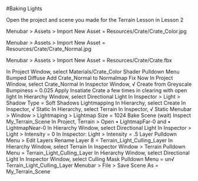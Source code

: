 #Baking Lights

Open the project and scene you made for the Terrain Lesson in Lesson 2 

Menubar > Assets > Import New Asset = Resources/Crate/Crate_Color.jpg

Menubar > Assets > Import New Asset = Resources/Crate/Crate_Normal.jpg

Menubar > Assets > Import New Asset = Resources/Crate/Crate.fbx

In Project Window, select Materials/Crate_Color
Shader Pulldown Menu Bumped Diffuse
Add Crate_Normal to Normalmap
Fix Now
In Project Window, select Crate_Normal
In Inspector Window, √ Create from Greyscale
Bumpiness = 0.025
Apply
Insatiate Crate a few times in clearing with open light
In Hierarchy Window, select Directional Light
In Inspector > Light > Shadow Type = Soft Shadows
Lightmapping
In Hierarchy, select Create
In Inspector, √ Static
In Hierarchy, select Terrain
In Inspector, √ Static
Menubar > Window > Lightmaping >
Lightmap Size = 1024
Bake Scene (wait)
Inspect My_Terrain_Scene
In Project, Terrain > Open • LightmapFar-0 and • LightmapNear-0
In Hierarchy Window, select Directional Light
In Inspector > Light > Intensity = 0
In Inspector: Light > Intensity = .5
Layer Pulldown Menu > Edit Layers
Rename Layer 8 = Terrain_Light_Culling_Layer
In Hierarchy Window, select Terrain
In Inspector Window > Terrain Pulldown Menu = Terrain_Light_Culling_Layer
In Hierarchy Window, select Directional Light
In Inspector Window, select Culling Mask Pulldown Menu = un√ Terrain_Light_Culling_Layer
Menubar > File > Save Scene As = My_Terrain_Scene